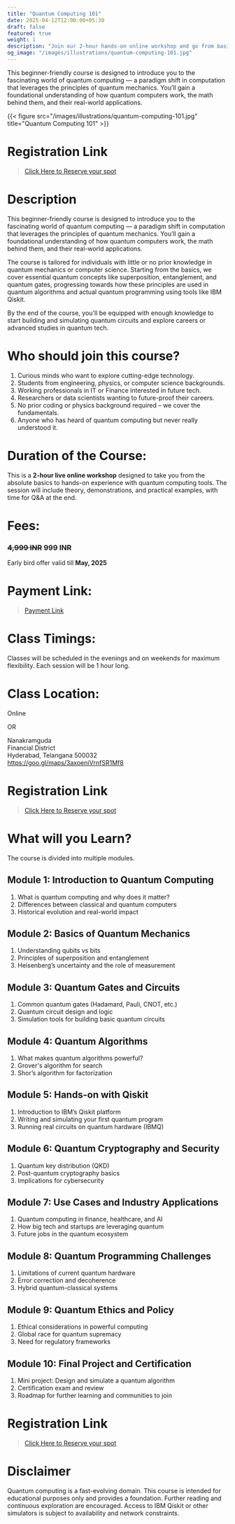 ```yaml
---
title: "Quantum Computing 101"
date: 2025-04-12T12:00:00+05:30
draft: false
featured: true
weight: 1
description: "Join our 2-hour hands-on online workshop and go from basics to building your first quantum circuit in Python!"
og_image: "/images/illustrations/quantum-computing-101.jpg"
---
```

This beginner-friendly course is designed to introduce you to the fascinating world of quantum computing — a paradigm shift in computation that leverages the principles of quantum mechanics. You’ll gain a foundational understanding of how quantum computers work, the math behind them, and their real-world applications.

{{< figure src="/images/illustrations/quantum-computing-101.jpg" title="Quantum Computing 101" >}}

# Registration Link  
>[Click Here to Reserve your spot](https://wa.me/918919321064?text=Hi%20I%20am%20interested%20in%20Quantum%20Computing%20101)

# Description  
This beginner-friendly course is designed to introduce you to the fascinating world of quantum computing — a paradigm shift in computation that leverages the principles of quantum mechanics. You’ll gain a foundational understanding of how quantum computers work, the math behind them, and their real-world applications.

The course is tailored for individuals with little or no prior knowledge in quantum mechanics or computer science. Starting from the basics, we cover essential quantum concepts like superposition, entanglement, and quantum gates, progressing towards how these principles are used in quantum algorithms and actual quantum programming using tools like IBM Qiskit.

By the end of the course, you'll be equipped with enough knowledge to start building and simulating quantum circuits and explore careers or advanced studies in quantum tech.

# Who should join this course?  
1) Curious minds who want to explore cutting-edge technology.  
2) Students from engineering, physics, or computer science backgrounds.  
3) Working professionals in IT or Finance interested in future tech.  
4) Researchers or data scientists wanting to future-proof their careers.  
5) No prior coding or physics background required – we cover the fundamentals.  
6) Anyone who has heard of quantum computing but never really understood it.

# Duration of the Course:  
This is a **2-hour live online workshop** designed to take you from the absolute basics to hands-on experience with quantum computing tools. The session will include theory, demonstrations, and practical examples, with time for Q&A at the end.

# Fees:  
### ~~4,999 INR~~ **999 INR**  
Early bird offer valid till **May, 2025**

# Payment Link:
>[Payment Link](https://rzp.io/rzp/ttHU8hjY)

# Class Timings:  
Classes will be scheduled in the evenings and on weekends for maximum flexibility. Each session will be 1 hour long.

# Class Location:  
Online 

OR

Nanakramguda  
Financial District  
Hyderabad, Telangana 500032  
https://goo.gl/maps/3axoeniVrnfSR1Mf8

# Registration Link  
>[Click Here to Reserve your spot](https://wa.me/918919321064?text=Hi%20I%20am%20interested%20in%20Quantum%20Computing%20101)

# What will you Learn?  
The course is divided into multiple modules.

## Module 1: Introduction to Quantum Computing  
1) What is quantum computing and why does it matter?  
2) Differences between classical and quantum computers  
3) Historical evolution and real-world impact  

## Module 2: Basics of Quantum Mechanics  
1) Understanding qubits vs bits  
2) Principles of superposition and entanglement  
3) Heisenberg’s uncertainty and the role of measurement  

## Module 3: Quantum Gates and Circuits  
1) Common quantum gates (Hadamard, Pauli, CNOT, etc.)  
2) Quantum circuit design and logic  
3) Simulation tools for building basic quantum circuits  

## Module 4: Quantum Algorithms  
1) What makes quantum algorithms powerful?  
2) Grover's algorithm for search  
3) Shor’s algorithm for factorization  

## Module 5: Hands-on with Qiskit  
1) Introduction to IBM’s Qiskit platform  
2) Writing and simulating your first quantum program  
3) Running real circuits on quantum hardware (IBMQ)  

## Module 6: Quantum Cryptography and Security  
1) Quantum key distribution (QKD)  
2) Post-quantum cryptography basics  
3) Implications for cybersecurity  

## Module 7: Use Cases and Industry Applications  
1) Quantum computing in finance, healthcare, and AI  
2) How big tech and startups are leveraging quantum  
3) Future jobs in the quantum ecosystem  

## Module 8: Quantum Programming Challenges  
1) Limitations of current quantum hardware  
2) Error correction and decoherence  
3) Hybrid quantum-classical systems  

## Module 9: Quantum Ethics and Policy  
1) Ethical considerations in powerful computing  
2) Global race for quantum supremacy  
3) Need for regulatory frameworks  

## Module 10: Final Project and Certification  
1) Mini project: Design and simulate a quantum algorithm  
2) Certification exam and review  
3) Roadmap for further learning and communities to join  

# Registration Link  
>[Click Here to Reserve your spot](https://wa.me/918919321064?text=Hi%20I%20am%20interested%20in%20Quantum%20Computing%20101)

# Disclaimer  
Quantum computing is a fast-evolving domain. This course is intended for educational purposes only and provides a foundation. Further reading and continuous exploration are encouraged. Access to IBM Qiskit or other simulators is subject to availability and network constraints.